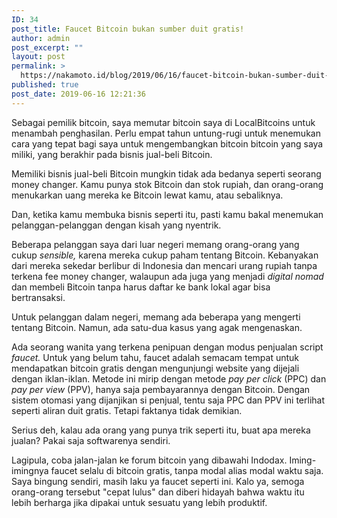 ```yaml
---
ID: 34
post_title: Faucet Bitcoin bukan sumber duit gratis!
author: admin
post_excerpt: ""
layout: post
permalink: >
  https://nakamoto.id/blog/2019/06/16/faucet-bitcoin-bukan-sumber-duit-gratis/
published: true
post_date: 2019-06-16 12:21:36
---
```

<!-- wp:paragraph -->
<p>Sebagai pemilik bitcoin, saya memutar bitcoin saya di LocalBitcoins untuk menambah penghasilan. Perlu empat tahun untung-rugi untuk menemukan cara yang tepat bagi saya untuk mengembangkan bitcoin bitcoin yang saya miliki, yang berakhir pada bisnis jual-beli Bitcoin.</p>
<!-- /wp:paragraph -->

<!-- wp:paragraph -->
<p>Memiliki bisnis jual-beli Bitcoin mungkin tidak ada bedanya seperti seorang money changer. Kamu punya stok Bitcoin dan stok rupiah, dan orang-orang menukarkan uang mereka ke Bitcoin lewat kamu, atau sebaliknya. </p>
<!-- /wp:paragraph -->

<!-- wp:paragraph -->
<p>Dan, ketika kamu membuka bisnis seperti itu, pasti kamu bakal menemukan pelanggan-pelanggan dengan kisah yang nyentrik.</p>
<!-- /wp:paragraph -->

<!-- wp:paragraph -->
<p>Beberapa pelanggan saya dari luar negeri memang orang-orang yang cukup <em>sensible, </em>karena mereka cukup paham tentang Bitcoin. Kebanyakan dari mereka sekedar berlibur di Indonesia dan mencari urang rupiah tanpa terkena fee money changer, walaupun ada juga yang menjadi <em>digital nomad</em> dan membeli Bitcoin tanpa harus daftar ke bank lokal agar bisa bertransaksi.</p>
<!-- /wp:paragraph -->

<!-- wp:paragraph -->
<p>Untuk pelanggan dalam negeri, memang ada beberapa yang mengerti tentang Bitcoin. Namun, ada satu-dua kasus yang agak mengenaskan.</p>
<!-- /wp:paragraph -->

<!-- wp:paragraph -->
<p>Ada seorang wanita yang terkena penipuan dengan modus penjualan script <em>faucet. </em>Untuk yang belum tahu, faucet adalah semacam tempat untuk mendapatkan bitcoin gratis dengan mengunjungi website yang dijejali dengan iklan-iklan. Metode ini mirip dengan metode <em>pay per click</em> (PPC) dan <em>pay per view</em> (PPV), hanya saja pembayarannya dengan Bitcoin. Dengan sistem otomasi yang dijanjikan si penjual, tentu saja PPC dan PPV ini terlihat seperti aliran duit gratis. Tetapi faktanya tidak demikian.</p>
<!-- /wp:paragraph -->

<!-- wp:paragraph -->
<p>Serius deh, kalau ada orang yang punya trik seperti itu, buat apa mereka jualan? Pakai saja softwarenya sendiri. </p>
<!-- /wp:paragraph -->

<!-- wp:paragraph -->
<p>Lagipula, coba jalan-jalan ke forum bitcoin yang dibawahi Indodax. Iming-imingnya faucet selalu di bitcoin gratis, tanpa modal alias modal waktu saja. Saya bingung sendiri, masih laku ya faucet seperti ini. Kalo ya, semoga orang-orang tersebut "cepat lulus" dan diberi hidayah bahwa waktu itu lebih berharga jika dipakai untuk sesuatu yang lebih produktif.</p>
<!-- /wp:paragraph -->